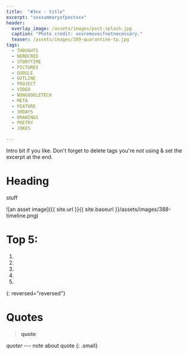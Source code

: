 ```yaml
---
title:  "#3xx - title"
excerpt: "xxxsummaryofpostxxx"
header:
  overlay_image: /assets/images/post-splash.jpg
  caption: "Photo credit: xxxremoveifnotnecessary."
  teaser: /assets/images/389-quarantine-tp.jpg
tags:
  - THOUGHTS
  - NERDCRED
  - STORYTIME
  - PICTURES
  - GOOGLE
  - OUTLINE
  - PROJECT
  - VIDEO
  - NONGOOGLETECH
  - META
  - FEATURE
  - 30DAYS
  - DRAWINGS
  - POETRY
  - JOKES

---
```


Intro bit if you like. Don't forget to delete tags you're not using & set the excerpt at the end.

# Heading

stuff

![an asset image]({{ site.url }}{{ site.baseurl }}/assets/images/388-timeline.png)

# Top 5: 

1. 
2. 
3. 
4. 
5. 
{: reversed="reversed"}

# Quotes
> **quote**  

<cite>quoter</cite> --- note about quote
{: .small}